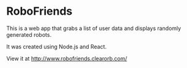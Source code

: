 # RoboFriends

This is a web app that grabs a list of user data and displays randomly generated robots.

It was created using Node.js and React.

View it at http://www.robofriends.clearorb.com/